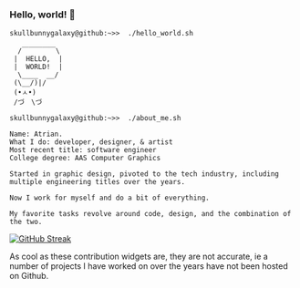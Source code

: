 ### Hello, world! :ocean: 

```console
skullbunnygalaxy@github:~>>  ./hello_world.sh

  /￣￣￣￣￣\
 |  HELLO,  | 
 |  WORLD!  |
  \____  __/ 
 (\__/)|/ 
 (•ㅅ•)  
 /づ　\づ

```

```console
skullbunnygalaxy@github:~>>  ./about_me.sh

Name: Atrian. 
What I do: developer, designer, & artist
Most recent title: software engineer
College degree: AAS Computer Graphics 

Started in graphic design, pivoted to the tech industry, including multiple engineering titles over the years.

Now I work for myself and do a bit of everything.

My favorite tasks revolve around code, design, and the combination of the two.

```


[![GitHub Streak](http://github-readme-streak-stats.herokuapp.com?user=skullbunnygalaxy&theme=shades-of-purple&background=1C063F&sideNums=6354E2&fire=FF00D4&currStreakNum=7D18FF)](https://git.io/streak-stats)

As cool as these contribution widgets are, they are not accurate, ie a number of projects I have worked on over the years have not been hosted on Github.

<!--
**lunitaire/lunitaire** is a ✨ _special_ ✨ repository because its `README.md` (this file) appears on your GitHub profile.

Here are some ideas to get you started:

- 🔭 I’m currently working on ...
- 🌱 I’m currently learning ...
- 👯 I’m looking to collaborate on ...
- 🤔 I’m looking for help with ...
- 💬 Ask me about ...
- 📫 How to reach me: ...
- 😄 Pronouns: ...
- ⚡ Fun fact: ...
-->
